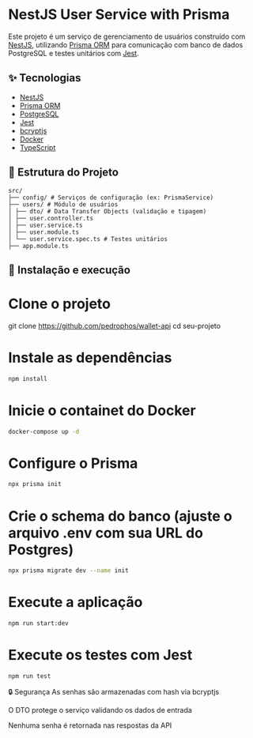 # NestJS User Service with Prisma

Este projeto é um serviço de gerenciamento de usuários construído com [NestJS](https://nestjs.com/), utilizando [Prisma ORM](https://www.prisma.io/) para comunicação com banco de dados PostgreSQL e testes unitários com [Jest](https://jestjs.io/).

## ✨ Tecnologias

- [NestJS](https://nestjs.com/)
- [Prisma ORM](https://www.prisma.io/)
- [PostgreSQL](https://www.postgresql.org/)
- [Jest](https://jestjs.io/)
- [bcryptjs](https://www.npmjs.com/package/bcryptjs)
- [Docker](https://www.docker.com/)
- [TypeScript](https://www.typescriptlang.org)

## 📁 Estrutura do Projeto
```plaintext
src/
├── config/ # Serviços de configuração (ex: PrismaService)
├── users/ # Módulo de usuários
│ ├── dto/ # Data Transfer Objects (validação e tipagem)
│ ├── user.controller.ts
│ ├── user.service.ts
│ ├── user.module.ts
│ └── user.service.spec.ts # Testes unitários
├── app.module.ts

```

## 🚀 Instalação e execução


# Clone o projeto
git clone https://github.com/pedrophos/wallet-api
cd seu-projeto

# Instale as dependências
```bash
npm install
```

# Inicie o containet do Docker
```bash
docker-compose up -d
```

# Configure o Prisma
```bash
npx prisma init
```

# Crie o schema do banco (ajuste o arquivo .env com sua URL do Postgres)
```bash
npx prisma migrate dev --name init
```

# Execute a aplicação
```bash
npm run start:dev
```

# Execute os testes com Jest
```bash
npm run test
```

🔒 Segurança
As senhas são armazenadas com hash via bcryptjs

O DTO protege o serviço validando os dados de entrada

Nenhuma senha é retornada nas respostas da API


